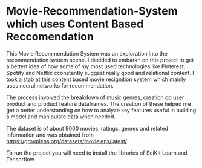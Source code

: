 # Movie-Recommendation-System which uses Content Based Reccomendation
This Movie Recommendation System was an exploration into the recommendation system scene. I decided to embarkn on this project to get a bettert idea of how some of my most used technologies like Pinterest, Spotify and Netflix cconstantly suggest really good and relational content. I took a stab at this content based movie recignition system which mainly uses neural networks for recommendation.

The process involved the breakdown of music genres, creation od user product and product feature dataframes. The creation of these helped me get a better understanding on how to analyze key features useful in building a model and manipulate data when needed.

The dataset is of about 9000 movies, ratings, genres and related information and was obtained from https://grouplens.org/datasets/movielens/latest/

To run the project you will need to install the libraries of SciKit Learn and Tensorflow


